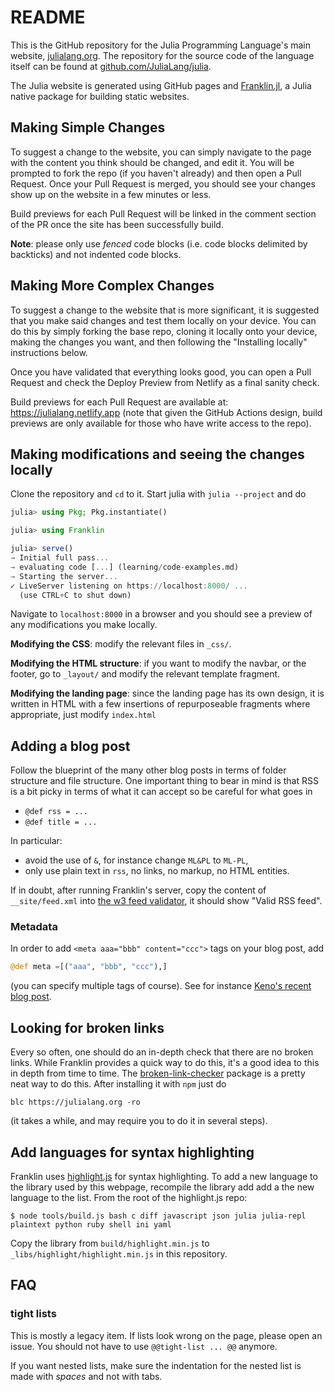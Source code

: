 # README

This is the GitHub repository for the Julia Programming Language's main website, [julialang.org](https://julialang.org/).
The repository for the source code of the language itself can be found at [github.com/JuliaLang/julia](https://github.com/JuliaLang/julia).

The Julia website is generated using GitHub pages and [Franklin.jl](https://github.com/tlienart/Franklin.jl), a Julia native package for building static websites.


## Making Simple Changes

To suggest a change to the website, you can simply navigate to the page with the content you think should be changed, and edit it.
You will be prompted to fork the repo (if you haven't already) and then open a Pull Request.
Once your Pull Request is merged, you should see your changes show up on the website in a few minutes or less.

Build previews for each Pull Request will be linked in the comment section of the PR once the site has been successfully build.

**Note**: please only use _fenced_ code blocks (i.e. code blocks delimited by backticks) and not indented code blocks.

## Making More Complex Changes

To suggest a change to the website that is more significant, it is suggested that you make said changes and test them locally on your device.
You can do this by simply forking the base repo, cloning it locally onto your device, making the changes you want, and then following the "Installing locally" instructions below.

Once you have validated that everything looks good, you can open a Pull Request and check the Deploy Preview from Netlify as a final sanity check.

Build previews for each Pull Request are available at: https://julialang.netlify.app (note that given the GitHub Actions design, build previews are only available for those who have write access to the repo).

## Making modifications and seeing the changes locally

Clone the repository and `cd` to it. Start julia with `julia --project` and do

```julia
julia> using Pkg; Pkg.instantiate()

julia> using Franklin

julia> serve()
→ Initial full pass...
→ evaluating code [...] (learning/code-examples.md)
→ Starting the server...
✓ LiveServer listening on https://localhost:8000/ ...
  (use CTRL+C to shut down)
```

Navigate to `localhost:8000` in a browser and you should see a preview of any modifications you make locally.

**Modifying the CSS**: modify the relevant files in `_css/`.

**Modifying the HTML structure**: if you want to modify the navbar, or the footer, go to `_layout/` and modify the relevant template fragment.

**Modifying the landing page**: since the landing page has its own design, it is written in HTML with a few insertions of repurposeable fragments where appropriate, just modify `index.html`

## Adding a blog post

Follow the blueprint of the many other blog posts in terms of folder structure and file structure.
One important thing to bear in mind is that RSS is a bit picky in terms of what it can accept so be careful for what goes in

* `@def rss = ...`
* `@def title = ...`

In particular:

* avoid the use of `&`, for instance change `ML&PL` to `ML-PL`,
* only use plain text in `rss`, no links, no markup, no HTML entities.

If in doubt, after running Franklin's server, copy the content of `__site/feed.xml` into [the w3 feed validator](https://validator.w3.org/feed/check.cgi), it should show "Valid RSS feed".

### Metadata

In order to add `<meta aaa="bbb" content="ccc">` tags on your blog post, add

```julia
@def meta =[("aaa", "bbb", "ccc"),]
```

(you can specify multiple tags of course). See for instance [Keno's recent blog post](https://raw.githubusercontent.com/JuliaLang/www.julialang.org/master/blog/2020/05/rr.md).

## Looking for broken links

Every so often, one should do an in-depth check that there are no broken links.
While Franklin provides a quick way to do this, it's a good idea to this in depth from time to time.
The [broken-link-checker](https://github.com/stevenvachon/broken-link-checker) package is a pretty neat way to do this.
After installing it with `npm` just do

```
blc https://julialang.org -ro
```

(it takes a while, and may require you to do it in several steps).

## Add languages for syntax highlighting

Franklin uses [highlight.js](https://highlightjs.org/) for syntax highlighting. To add a
new language to the library used by this webpage, recompile the library add add a the new
language to the list. From the root of the highlight.js repo:

```
$ node tools/build.js bash c diff javascript json julia julia-repl plaintext python ruby shell ini yaml
```

Copy the library from `build/highlight.min.js` to `_libs/highlight/highlight.min.js` in this repository.


## FAQ

### tight lists

This is mostly a legacy item. If lists look wrong on the page, please open an issue. You should not have to use `@@tight-list ... @@` anymore.

If you want nested lists, make sure the indentation for the nested list is made with _spaces_ and not with tabs.
